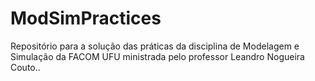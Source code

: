 # ModSimPractices
Repositório para a solução das práticas da disciplina de Modelagem e Simulação da FACOM UFU ministrada pelo professor Leandro Nogueira Couto..
